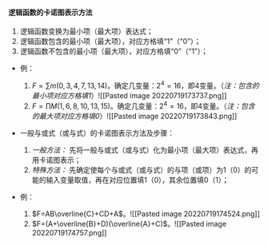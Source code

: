 #### 逻辑函数的卡诺图表示方法
1. 逻辑函数变换为最小项（最大项）表达式；
2. 逻辑函数包含的最小项（最大项），对应方格填“1”（“0”）；
3. 逻辑函数不包含的最小项（最大项），对应方格填“0”（“1”）；
- 例：
	1. $F=\sum{m(0,3,4,7,13,14)}$。确定几变量：$2^4=16$，即4变量。（*注：包含的最小项对应方格填1*）![[Pasted image 20220719173737.png]]
	2. $F=\prod{M(1,6,8,10,13,15)}$。确定几变量：$2^4=16$，即4变量。（*注：包含的最大项对应方格填0*）![[Pasted image 20220719173843.png]]

- 一般与或式（或与式）的卡诺图表示方法及步骤：
	1. *一般方法：* 先将一般与或式（或与式）化为最小项（最大项）表达式，再用卡诺图表示；
	2. *特殊方法：* 先确定使每个与或式（或与式）的与项（或项）为1（0）的可能的输入变量取值，再在对应位置填1（0），其余位置填0（1）；
- 例：
	1. $F=AB\overline{C}+CD+A$。![[Pasted image 20220719174524.png]]
	2. $F=(A+\overline{B}+D)(\overline{A}+C)$。![[Pasted image 20220719174757.png]]